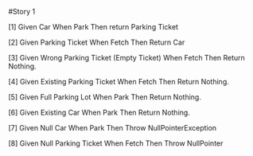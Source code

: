 #Story 1

[1] Given Car
    When Park
    Then return Parking Ticket

[2] Given Parking Ticket
    When Fetch
    Then Return Car

[3] Given Wrong Parking Ticket (Empty Ticket)
    When Fetch
    Then Return Nothing.

[4] Given Existing Parking Ticket
    When Fetch
    Then Return Nothing.

[5] Given Full Parking Lot
    When Park
    Then Return Nothing.

[6] Given Existing Car
    When Park
    Then Return Nothing.

[7] Given Null Car
    When Park
    Then Throw NullPointerException

[8] Given Null Parking Ticket
    When Fetch
    Then Throw NullPointer

    
